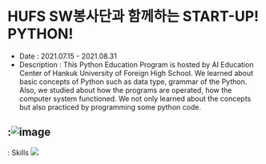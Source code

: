 # HUFS SW봉사단과 함께하는 START-UP! PYTHON!
- Date : 2021.07.15 - 2021.08.31
- Description : This Python Education Program is hosted by AI Education Center of Hankuk University of Foreign High School. We learned about basic concepts of Python such as data type, grammar of the Python. Also, we studied about how the programs are operated, how the computer system functioned. We not only learned about the concepts but also practiced by programming some python code.
## :![image](https://user-images.githubusercontent.com/89844452/131494809-a42a2c2c-eee8-4889-8cf4-7ee080927c6b.png)
: Skills
<img src="https://img.shields.io/badge/Python-3776AB?style=flat-square&logo=Python&logoColor=white"/>
